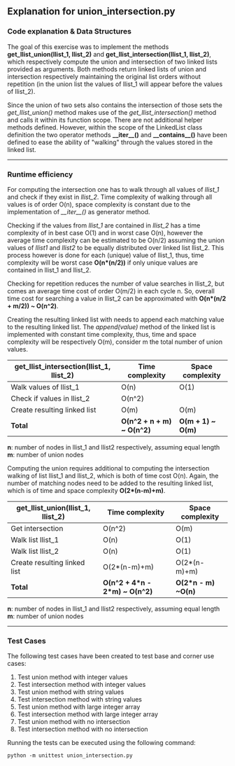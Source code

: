 ## Explanation for union_intersection.py

### Code explanation & Data Structures

The goal of this exercise was to implement the methods **get_llist_union(llist_1, llist_2)** and **get_llist_intersection(llist_1, llist_2)**, which respectively compute the union and intersection of two linked lists provided as arguments. Both methods return linked lists of union and intersection respectively maintaining the original list orders without repetition (in the union list the values of llist_1 will appear before the values of llist_2).

Since the union of two sets also contains the intersection of those sets the *get_llist_union()* method makes use of the *get_llist_intersection()* method and calls it within its function scope. There are not additional helper methods defined. However, within the scope of the LinkedList class definition the two operator methods **\_\_iter\_\_()** and **\_\_contains\_\_()** have been defined to ease the ability of "walking" through the values stored in the linked list.

---

### Runtime efficiency

For computing the intersection one has to walk through all values of *llist_1* and check if they exist in *llist_2*. Time complexity of walking through all values is of order O(n), space complexity is constant due to the implementation of *\_\_iter\_\_()* as generator method.

Checking if the values from *llist_1* are contained in *llist_2* has a time complexity of in best case O(1) and in worst case O(n), however the average time complexity can be estimated to be O(n/2) assuming the union values of *llist1* and *llist2* to be equally distributed over linked list llist_2. This process however is done for each (unique) value of llist_1, thus, time complexity will be worst case **O(n\*(n/2))** if only unique values are contained in llist_1 and llist_2. 

Checking for repetition reduces the number of value searches in llist_2, but comes an average time cost of order O(m/2) in each cycle n. So, overall time cost for searching a value in llist_2 can be approximated with **O(n\*(n/2 + m/2)) ~ O(n^2)**.

Creating the resulting linked list with needs to append each matching value to the resulting linked list. The *append(value)* method of the linked list is implemented with constant time complexity, thus, time and space complexity will be respectively O(m), consider m the total number of union values.

| **get_llist_intersection(llist_1, llist_2)** | Time complexity | Space complexity |
| ------------------- | --------------- | ---------------- |
| Walk values of llist_1 | O(n) | O(1) |
| Check if values in llist_2 | O(n^2) | |
| Create resulting linked list | O(m) | O(m) |
| **Total** | **O(n^2 + n + m) ~ O(n^2)** | **O(m + 1) ~ O(m)** |

**n**: number of nodes in llist_1 and llist2 respectively, assuming equal length
**m**: number of union nodes

Computing the union requires additional to computing the intersection walking of list llist_1 and llist_2, which is both of time cost O(n). Again, the number of matching nodes need to be added to the resulting linked list, which is of time and space complexity **O(2\*(n-m)+m)**.

| **get_llist_union(llist_1, llist_2)** | Time complexity | Space complexity |
| ------------------- | --------------- | ---------------- |
| Get intersection | O(n^2) | O(m) |
| Walk list llist_1 | O(n) | O(1) |
| Walk list llist_2 | O(n) | O(1) |
| Create resulting linked list | O(2\*(n-m)+m) | O(2\*(n-m)+m) |
| **Total** | **O(n^2 + 4\*n - 2\*m) ~ O(n^2)** | **O(2\*n - m) ~O(n)** |

**n**: number of nodes in llist_1 and llist2 respectively, assuming equal length
**m**: number of union nodes

---

### Test Cases

The following test cases have been created to test base and corner use cases:

1. Test union method with integer values
2. Test intersection method with integer values
3. Test union method with string values
4. Test intersection method with string values
5. Test union method with large integer array
6. Test intersection method with large integer array
7. Test union method with no intersection
8. Test intersection method with no intersection

Running the tests can be executed using the following command:

```
python -m unittest union_intersection.py
```